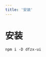 ```yaml
---
title: '安装'
---
```


# 安装

```
npm i -D dfzx-ui
```

<ClientOnly>
  <!-- <sakura-gif/> -->
</ClientOnly>
